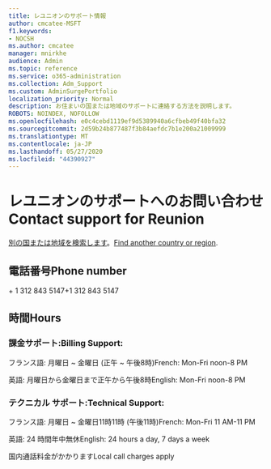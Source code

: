 ```yaml
---
title: レユニオンのサポート情報
author: cmcatee-MSFT
f1.keywords:
- NOCSH
ms.author: cmcatee
manager: mnirkhe
audience: Admin
ms.topic: reference
ms.service: o365-administration
ms.collection: Adm_Support
ms.custom: AdminSurgePortfolio
localization_priority: Normal
description: お住まいの国または地域のサポートに連絡する方法を説明します。
ROBOTS: NOINDEX, NOFOLLOW
ms.openlocfilehash: e0c4cebd1119ef9d5389940a6cfbeb49f40bfa32
ms.sourcegitcommit: 2d59b24b877487f3b84aefdc7b1e200a21009999
ms.translationtype: MT
ms.contentlocale: ja-JP
ms.lasthandoff: 05/27/2020
ms.locfileid: "44390927"
---
```

# <a name="contact-support-for-reunion"></a><span data-ttu-id="18364-103">レユニオンのサポートへのお問い合わせ</span><span class="sxs-lookup"><span data-stu-id="18364-103">Contact support for Reunion</span></span>

<span data-ttu-id="18364-104">[別の国または地域を検索します](../contact-support-for-business-products.md)。</span><span class="sxs-lookup"><span data-stu-id="18364-104">[Find another country or region](../contact-support-for-business-products.md).</span></span>

## <a name="phone-number"></a><span data-ttu-id="18364-105">電話番号</span><span class="sxs-lookup"><span data-stu-id="18364-105">Phone number</span></span>
<span data-ttu-id="18364-106">+ 1 312 843 5147</span><span class="sxs-lookup"><span data-stu-id="18364-106">+1 312 843 5147</span></span>

## <a name="hours"></a><span data-ttu-id="18364-107">時間</span><span class="sxs-lookup"><span data-stu-id="18364-107">Hours</span></span>
### <a name="billing-support"></a><span data-ttu-id="18364-108">課金サポート:</span><span class="sxs-lookup"><span data-stu-id="18364-108">Billing Support:</span></span>

<span data-ttu-id="18364-109">フランス語: 月曜日 ~ 金曜日 (正午 ~ 午後8時)</span><span class="sxs-lookup"><span data-stu-id="18364-109">French: Mon-Fri noon-8 PM</span></span>

<span data-ttu-id="18364-110">英語: 月曜日から金曜日まで正午から午後8時</span><span class="sxs-lookup"><span data-stu-id="18364-110">English: Mon-Fri noon-8 PM</span></span>

### <a name="technical-support"></a><span data-ttu-id="18364-111">テクニカル サポート:</span><span class="sxs-lookup"><span data-stu-id="18364-111">Technical Support:</span></span>

<span data-ttu-id="18364-112">フランス語: 月曜日 ~ 金曜日11時11時 (午後11時)</span><span class="sxs-lookup"><span data-stu-id="18364-112">French: Mon-Fri 11 AM-11 PM</span></span>

<span data-ttu-id="18364-113">英語: 24 時間年中無休</span><span class="sxs-lookup"><span data-stu-id="18364-113">English: 24 hours a day, 7 days a week</span></span>

<span data-ttu-id="18364-114">国内通話料金がかかります</span><span class="sxs-lookup"><span data-stu-id="18364-114">Local call charges apply</span></span>
